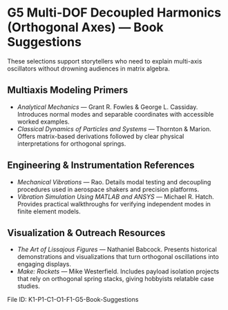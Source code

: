 # G5 Multi-DOF Decoupled Harmonics (Orthogonal Axes) — Book Suggestions

These selections support storytellers who need to explain multi-axis oscillators without drowning audiences in matrix algebra.

## Multiaxis Modeling Primers
- *Analytical Mechanics* — Grant R. Fowles & George L. Cassiday. Introduces normal modes and separable coordinates with accessible worked examples.
- *Classical Dynamics of Particles and Systems* — Thornton & Marion. Offers matrix-based derivations followed by clear physical interpretations for orthogonal springs.

## Engineering & Instrumentation References
- *Mechanical Vibrations* — Rao. Details modal testing and decoupling procedures used in aerospace shakers and precision platforms.
- *Vibration Simulation Using MATLAB and ANSYS* — Michael R. Hatch. Provides practical walkthroughs for verifying independent modes in finite element models.

## Visualization & Outreach Resources
- *The Art of Lissajous Figures* — Nathaniel Babcock. Presents historical demonstrations and visualizations that turn orthogonal oscillations into engaging displays.
- *Make: Rockets* — Mike Westerfield. Includes payload isolation projects that rely on orthogonal spring stacks, giving hobbyists relatable case studies.

File ID: K1-P1-C1-O1-F1-G5-Book-Suggestions
